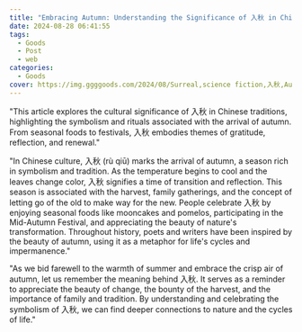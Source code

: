 ```yaml
---
title: "Embracing Autumn: Understanding the Significance of 入秋 in Chinese Culture"
date: 2024-08-28 06:41:55
tags:
  - Goods
  - Post
  - web
categories:
  - Goods
cover: https://img.ggggoods.com/2024/08/Surreal,science fiction,入秋,Autumn comes,technology,tech,diagrams,renderings,colors_20240830_00001_.png
---
```


"This article explores the cultural significance of 入秋 in Chinese traditions, highlighting the symbolism and rituals associated with the arrival of autumn. From seasonal foods to festivals, 入秋 embodies themes of gratitude, reflection, and renewal."

"In Chinese culture, 入秋 (rù qiū) marks the arrival of autumn, a season rich in symbolism and tradition. As the temperature begins to cool and the leaves change color, 入秋 signifies a time of transition and reflection. This season is associated with the harvest, family gatherings, and the concept of letting go of the old to make way for the new. People celebrate 入秋 by enjoying seasonal foods like mooncakes and pomelos, participating in the Mid-Autumn Festival, and appreciating the beauty of nature's transformation. Throughout history, poets and writers have been inspired by the beauty of autumn, using it as a metaphor for life's cycles and impermanence."

"As we bid farewell to the warmth of summer and embrace the crisp air of autumn, let us remember the meaning behind 入秋. It serves as a reminder to appreciate the beauty of change, the bounty of the harvest, and the importance of family and tradition. By understanding and celebrating the symbolism of 入秋, we can find deeper connections to nature and the cycles of life."

